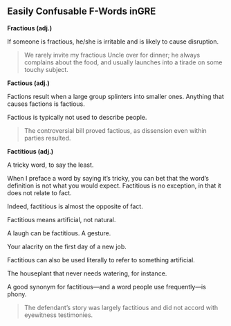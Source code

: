 ## Easily Confusable F-Words inGRE

**Fractious (adj.)**

If someone is fractious, he/she is irritable and is likely to cause disruption.

> We rarely invite my fractious Uncle over for dinner; he always complains about the food, and usually launches into a tirade on some touchy subject.

**Factious (adj.)**

Factions result when a large group splinters into smaller ones. Anything that causes factions is factious.

Factious is typically not used to describe people.

> The controversial bill proved factious, as dissension even within parties resulted.

**Factitious (adj.)**

A tricky word, to say the least.

When I preface a word by saying it’s tricky, you can bet that the word’s definition is not what you would expect. Factitious is no exception, in that it does not relate to fact.

Indeed, factitious is almost the opposite of fact.

Factitious means artificial, not natural.

A laugh can be factitious. A gesture.

Your alacrity on the first day of a new job.

Factitious can also be used literally to refer to something artificial.

The houseplant that never needs watering, for instance.

A good synonym for factitious—and a word people use frequently—is phony.

> The defendant’s story was largely factitious and did not accord with eyewitness testimonies.